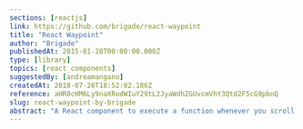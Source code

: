 ```yaml
---
sections: [reactjs]
link: https://github.com/brigade/react-waypoint
title: "React Waypoint"
author: "Brigade"
publishedAt: 2015-01-28T00:00:00.000Z
type: [library]
topics: [react_components]
suggestedBy: [andreamangano]
createdAt: 2018-07-26T18:52:02.186Z
reference: aHR0cHM6Ly9naXRodWIuY29tL2JyaWdhZGUvcmVhY3Qtd2F5cG9pbnQ
slug: react-waypoint-by-brigade
abstract: "A React component to execute a function whenever you scroll to an element. Works in all containers that can scroll, including the window. React Waypoint can be used to build features like lazy loading content, infinite scroll, scrollspies, or docking elements to the viewport on scroll. Inspired by Waypoints, except this little library grooves the React way."
---
```

